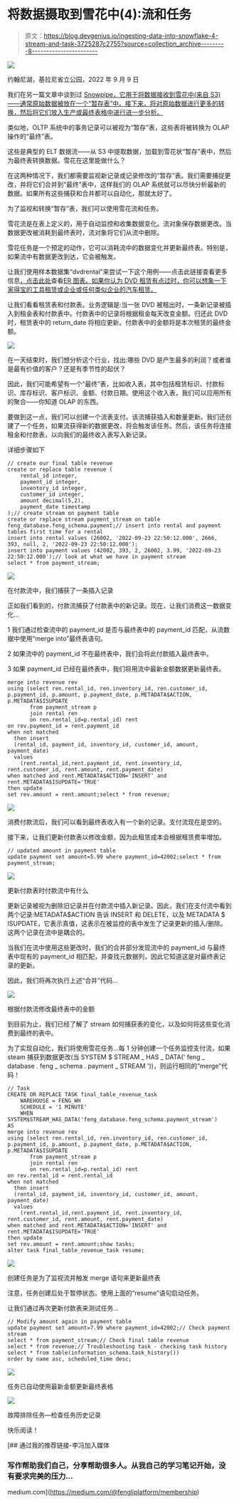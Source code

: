 # 将数据摄取到雪花中(4):流和任务

> 原文：<https://blog.devgenius.io/ingesting-data-into-snowflake-4-stream-and-task-3725287c2755?source=collection_archive---------8----------------------->

![](img/cb32e4129c6648f3ebe4e9856a2c653d.png)

约翰尼湖，基拉尼省立公园，2022 年 9 月 9 日

我们在另一篇文章中谈到过 [Snowpipe，它用于将数据接收到雪花中(来自 S3)——通常原始数据被放在一个“暂存表”中。接下来，将对原始数据进行更多的转换，然后将它们放入生产或最终表格中进行进一步分析。](https://medium.com/@fengliplatform/ingesting-data-into-snowflake-2-snowpipe-6b68cc6ffed6)

类似地，OLTP 系统中的事务记录可以被视为“暂存”表，这些表将被转换为 OLAP 操作的“最终”表。

这些是典型的 ELT 数据流——从 S3 中提取数据，加载到雪花状“暂存”表中，然后为最终表转换数据。雪花在这里能做什么？

在这两种情况下，我们都需要监视新记录或记录修改的“暂存”表。我们需要捕捉更改，并将它们合并到“最终”表中，这样我们的 OLAP 系统就可以尽快分析最新的数据。如果所有这些捕获和合并都可以自动化，那就太好了。

为了监视和转换“暂存”表，我们可以使用雪花流和任务。

雪花流是在表上定义的，用于自动监控和收集数据变化。流对象保存数据更改。当数据更改被消耗到最终表时，流对象将它们从流中删除。

雪花任务是一个预定的动作，它可以消耗流中的数据变化并更新最终表。特别是，如果流中有数据更改到达，它会被触发。

让我们使用样本数据集“dvdrental”来尝试一下这个用例——点击此链接查看更多信息[，点击此处](https://www.postgresqltutorial.com/postgresql-getting-started/postgresql-sample-database/)查看[ER 图表。如果你认为 DVD 租赁有点过时，你可以想象一下家得宝的工具租赁或企业或任何类似企业的汽车租赁。](https://www.postgresqltutorial.com/wp-content/uploads/2018/03/printable-postgresql-sample-database-diagram.pdf)

让我们看看租赁表和付款表。业务逻辑是:当一张 DVD 被租出时，一条新记录被插入到租金表和付款表中。付款表中的记录将根据租金每天改变金额。归还此 DVD 时，租赁表中的 return_date 将相应更新。付款表中的金额将是本次租赁的最终金额。

![](img/c6664a4ae2c769974c51b054a0382bcf.png)

在一天结束时，我们想分析这个行业，找出:哪些 DVD 是产生最多的利润？或者谁是最有价值的客户？还是有季节性的起伏？

因此，我们可能希望有一个“最终”表，比如收入表，其中包括租赁标识、付款标识、库存标识、客户标识、金额、付款日期。使用这个收入表，我们可以应用所有的聚合——你知道 OLAP 的东西。

要做到这一点，我们可以创建一个流表支付。该流捕获插入和数量更新。我们还创建了一个任务，如果流获得新的数据更改，将会触发该任务。然后，该任务将连接租金和付款表，以向我们的最终收入表写入新记录。

详细步骤如下

```
// create our final table revenue
create or replace table revenue (
    rental_id integer,
    payment_id integer,
    inventory_id integer,
    customer_id integer,
    amount decimal(5,2),
    payment_date timestamp
);// create stream on payment table
create or replace stream payment_stream on table feng_database.feng_schema.payment;// insert into rental and payment tables first time for a rental
insert into rental values (26002, '2022-09-23 22:50:12.000', 2666, 393, null, 2, '2022-09-23 22:50:12.000');
insert into payment values (42002, 393, 2, 26002, 3.99, '2022-09-23 22:50:12.000');// look at what we have in payment stream
select * from payment_stream;
```

![](img/4e83574a2cfe1baadecbeee9ae210bd4.png)

在付款流中，我们捕获了一条插入记录

正如我们看到的，付款流捕获了付款表中的新记录。现在，让我们消费这一数据变化…

1 我们通过检查流中的 payment_id 是否与最终表中的 payment_id 匹配，从流数据中使用“merge into”最终表语句。

2 如果流中的 payment_id 不在最终表中，我们会将此付款插入最终表中。

3 如果 payment_id 已经在最终表中，我们将用流中最新金额数据更新最终表。

```
merge into revenue rev
using (select ren.rental_id, ren.inventory_id, ren.customer_id, p.payment_id, p.amount, p.payment_date, p.METADATA$ACTION, p.METADATA$ISUPDATE
       from payment_stream p
       join rental ren
       on ren.rental_id=p.rental_id) rent
on rev.payment_id = rent.payment_id
when not matched
  then insert
  (rental_id, payment_id, inventory_id, customer_id, amount, payment_date)
  values
    (rent.rental_id,rent.payment_id, rent.inventory_id, rent.customer_id, rent.amount, rent.payment_date)
when matched and rent.METADATA$ACTION='INSERT' and rent.METADATA$ISUPDATE='TRUE'
then update 
set rev.amount = rent.amount;select * from revenue;
```

![](img/18b238aa02ef5e5dfdacbda8b04cd90d.png)

消费付款流后，我们可以看到最终表收入有一个新的记录。支付流现在是空的。

接下来，让我们更新付款表以修改金额，因为此租赁成本会根据租赁费率增加。

```
// updated amount in payment table
update payment set amount=5.99 where payment_id=42002;select * from payment_stream;
```

![](img/4d5252a2d5a42c7ce46d83118a87d7b0.png)

更新付款表时付款流中有什么

更新记录被视为删除旧记录并在付款流中插入新记录。因此，我们在支付流中看到两个记录:METADATA$ACTION 告诉 INSERT 和 DELETE，以及 METADATA $ ISUPDATE，它表示真值，这表示在被监控的表中发生了记录更新的插入/删除。这两个记录在流中是耦合的。

当我们在流中使用这些更改时，我们的合并部分发现流中的 payment_id 与最终表中现有的 payment_id 相匹配，并查找元数据列，因此它知道这是对最终表记录的更新。

因此，我们将再次执行上述“合并”代码…

![](img/951aad3835f343bea97616fa72f8ae97.png)

根据付款流修改最终表中的金额

到目前为止，我们已经了解了 stream 如何捕获表的变化，以及如何将这些变化消费到最终的表中。

为了实现自动化，我们将使用雪花任务…每 1 分钟创建一个任务监控支付流，如果 steam 捕获到数据更改(当 SYSTEM $ STREAM _ HAS _ DATA(' feng _ database . feng _ schema . payment _ STREAM '))，则运行相同的“merge”代码！

```
// Task
CREATE OR REPLACE TASK final_table_revenue_task
    WAREHOUSE = FENG_WH
    SCHEDULE = '1 MINUTE'
    WHEN SYSTEM$STREAM_HAS_DATA('feng_database.feng_schema.payment_stream')    AS 
merge into revenue rev
using (select ren.rental_id, ren.inventory_id, ren.customer_id, p.payment_id, p.amount, p.payment_date, p.METADATA$ACTION, p.METADATA$ISUPDATE
       from payment_stream p
       join rental ren
       on ren.rental_id=p.rental_id) rent
on rev.rental_id = rent.rental_id
when not matched
  then insert
  (rental_id, payment_id, inventory_id, customer_id, amount, payment_date)
  values
    (rent.rental_id,rent.payment_id, rent.inventory_id, rent.customer_id, rent.amount, rent.payment_date)
when matched and rent.METADATA$ACTION='INSERT' and rent.METADATA$ISUPDATE='TRUE'
then update 
set rev.amount = rent.amount;show tasks;
alter task final_table_revenue_task resume;
```

![](img/741b8a69e79d62cabe736f24ac5877e5.png)

创建任务是为了监视流并触发 merge 语句来更新最终表

注意，任务创建后处于暂停状态。使用上面的“resume”语句启动任务。

让我们通过再次更新付款表来测试任务…

```
// Modify amount again in payment table
update payment set amount=7.99 where payment_id=42002;// Check payment stream
select * from payment_stream;// Check final table revenue
select * from revenue;// Troubleshooting task - checking task history
select * from table(information_schema.task_history())
order by name asc, scheduled_time desc;
```

![](img/d82f4422d1757cc5b1e8f2d0cbbc6877.png)

任务已自动使用最新金额更新最终表格

![](img/a66ad2ae6f1aa918b7dad7b007712012.png)

故障排除任务—检查任务历史记录

快乐阅读！

[](https://medium.com/@fengliplatform/membership) [## 通过我的推荐链接-李冯加入媒体

### 写作帮助我们自己，分享帮助很多人。从我自己的学习笔记开始，没有要求完美的压力…

medium.com](https://medium.com/@fengliplatform/membership)